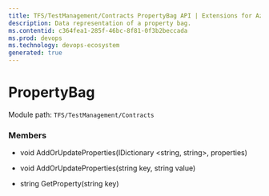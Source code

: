 ```yaml
---
title: TFS/TestManagement/Contracts PropertyBag API | Extensions for Azure DevOps Services
description: Data representation of a property bag.
ms.contentid: c364fea1-285f-46bc-8f81-0f3b2beccada
ms.prod: devops
ms.technology: devops-ecosystem
generated: true
---
```


# PropertyBag

Module path: `TFS/TestManagement/Contracts`


### Members

* void AddOrUpdateProperties(IDictionary &lt;string, string&gt;, properties)

* void AddOrUpdateProperties(string key, string value)

* string GetProperty(string key)
